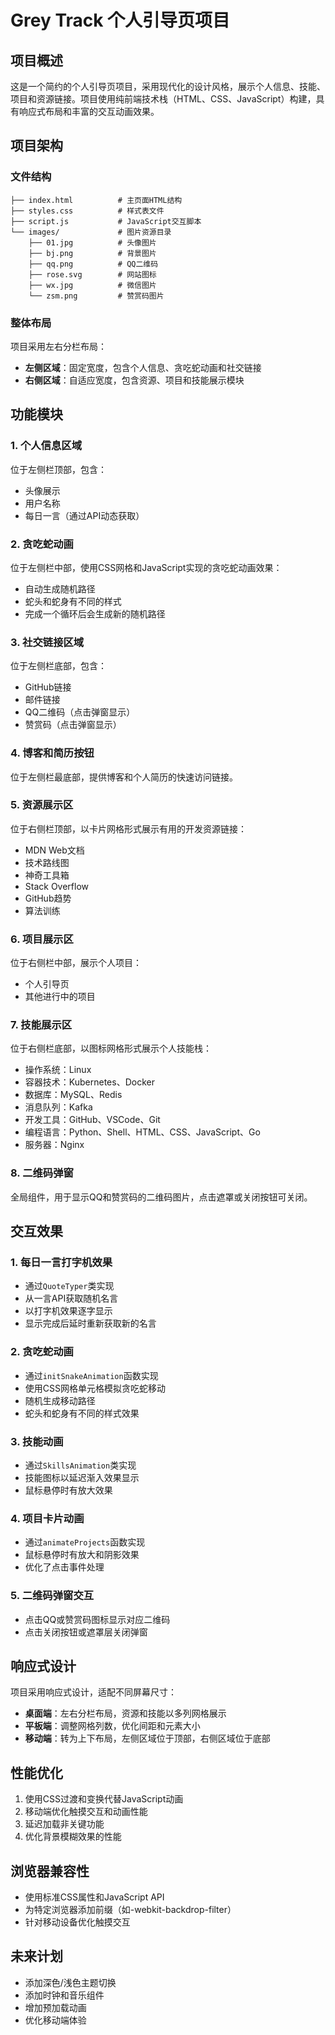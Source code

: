 # Grey Track 个人引导页项目

## 项目概述

这是一个简约的个人引导页项目，采用现代化的设计风格，展示个人信息、技能、项目和资源链接。项目使用纯前端技术栈（HTML、CSS、JavaScript）构建，具有响应式布局和丰富的交互动画效果。

## 项目架构

### 文件结构

```
├── index.html          # 主页面HTML结构
├── styles.css          # 样式表文件
├── script.js           # JavaScript交互脚本
└── images/             # 图片资源目录
    ├── 01.jpg          # 头像图片
    ├── bj.png          # 背景图片
    ├── qq.png          # QQ二维码
    ├── rose.svg        # 网站图标
    ├── wx.jpg          # 微信图片
    └── zsm.png         # 赞赏码图片
```

### 整体布局

项目采用左右分栏布局：

- **左侧区域**：固定宽度，包含个人信息、贪吃蛇动画和社交链接
- **右侧区域**：自适应宽度，包含资源、项目和技能展示模块

## 功能模块

### 1. 个人信息区域

位于左侧栏顶部，包含：
- 头像展示
- 用户名称
- 每日一言（通过API动态获取）

### 2. 贪吃蛇动画

位于左侧栏中部，使用CSS网格和JavaScript实现的贪吃蛇动画效果：
- 自动生成随机路径
- 蛇头和蛇身有不同的样式
- 完成一个循环后会生成新的随机路径

### 3. 社交链接区域

位于左侧栏底部，包含：
- GitHub链接
- 邮件链接
- QQ二维码（点击弹窗显示）
- 赞赏码（点击弹窗显示）

### 4. 博客和简历按钮

位于左侧栏最底部，提供博客和个人简历的快速访问链接。

### 5. 资源展示区

位于右侧栏顶部，以卡片网格形式展示有用的开发资源链接：
- MDN Web文档
- 技术路线图
- 神奇工具箱
- Stack Overflow
- GitHub趋势
- 算法训练

### 6. 项目展示区

位于右侧栏中部，展示个人项目：
- 个人引导页
- 其他进行中的项目

### 7. 技能展示区

位于右侧栏底部，以图标网格形式展示个人技能栈：
- 操作系统：Linux
- 容器技术：Kubernetes、Docker
- 数据库：MySQL、Redis
- 消息队列：Kafka
- 开发工具：GitHub、VSCode、Git
- 编程语言：Python、Shell、HTML、CSS、JavaScript、Go
- 服务器：Nginx

### 8. 二维码弹窗

全局组件，用于显示QQ和赞赏码的二维码图片，点击遮罩或关闭按钮可关闭。

## 交互效果

### 1. 每日一言打字机效果

- 通过`QuoteTyper`类实现
- 从一言API获取随机名言
- 以打字机效果逐字显示
- 显示完成后延时重新获取新的名言

### 2. 贪吃蛇动画

- 通过`initSnakeAnimation`函数实现
- 使用CSS网格单元格模拟贪吃蛇移动
- 随机生成移动路径
- 蛇头和蛇身有不同的样式效果

### 3. 技能动画

- 通过`SkillsAnimation`类实现
- 技能图标以延迟渐入效果显示
- 鼠标悬停时有放大效果

### 4. 项目卡片动画

- 通过`animateProjects`函数实现
- 鼠标悬停时有放大和阴影效果
- 优化了点击事件处理

### 5. 二维码弹窗交互

- 点击QQ或赞赏码图标显示对应二维码
- 点击关闭按钮或遮罩层关闭弹窗

## 响应式设计

项目采用响应式设计，适配不同屏幕尺寸：

- **桌面端**：左右分栏布局，资源和技能以多列网格展示
- **平板端**：调整网格列数，优化间距和元素大小
- **移动端**：转为上下布局，左侧区域位于顶部，右侧区域位于底部

## 性能优化

1. 使用CSS过渡和变换代替JavaScript动画
2. 移动端优化触摸交互和动画性能
3. 延迟加载非关键功能
4. 优化背景模糊效果的性能

## 浏览器兼容性

- 使用标准CSS属性和JavaScript API
- 为特定浏览器添加前缀（如-webkit-backdrop-filter）
- 针对移动设备优化触摸交互

## 未来计划

- 添加深色/浅色主题切换
- 添加时钟和音乐组件
- 增加预加载动画
- 优化移动端体验